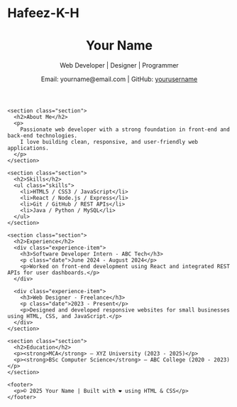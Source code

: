 # Hafeez-K-H
<!DOCTYPE html>
<html lang="en">
<head>
  <meta charset="UTF-8" />
  <meta name="viewport" content="width=device-width, initial-scale=1.0" />
  <title>My Resume</title>
  <link rel="stylesheet" href="style.css" />
</head>
<body>
  <div class="resume-container">
    <header>
      <h1>Your Name</h1>
      <p>Web Developer | Designer | Programmer</p>
      <p>Email: yourname@email.com | GitHub: <a href="https://github.com/yourusername" target="_blank">yourusername</a></p>
    </header>

    <section class="section">
      <h2>About Me</h2>
      <p>
        Passionate web developer with a strong foundation in front-end and back-end technologies.
        I love building clean, responsive, and user-friendly web applications.
      </p>
    </section>

    <section class="section">
      <h2>Skills</h2>
      <ul class="skills">
        <li>HTML5 / CSS3 / JavaScript</li>
        <li>React / Node.js / Express</li>
        <li>Git / GitHub / REST APIs</li>
        <li>Java / Python / MySQL</li>
      </ul>
    </section>

    <section class="section">
      <h2>Experience</h2>
      <div class="experience-item">
        <h3>Software Developer Intern - ABC Tech</h3>
        <p class="date">June 2024 - August 2024</p>
        <p>Worked on front-end development using React and integrated REST APIs for user dashboards.</p>
      </div>

      <div class="experience-item">
        <h3>Web Designer - Freelance</h3>
        <p class="date">2023 - Present</p>
        <p>Designed and developed responsive websites for small businesses using HTML, CSS, and JavaScript.</p>
      </div>
    </section>

    <section class="section">
      <h2>Education</h2>
      <p><strong>MCA</strong> — XYZ University (2023 - 2025)</p>
      <p><strong>BSc Computer Science</strong> — ABC College (2020 - 2023)</p>
    </section>

    <footer>
      <p>© 2025 Your Name | Built with ❤️ using HTML & CSS</p>
    </footer>
  </div>
</body>
</html>
